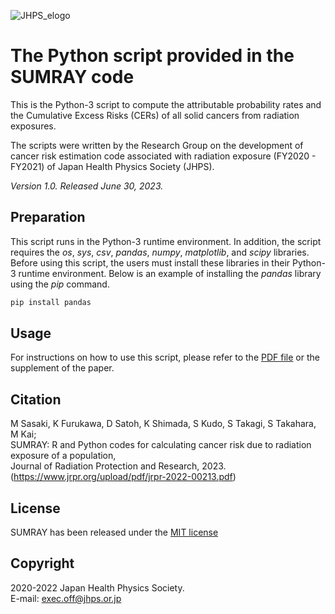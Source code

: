 ![JHPS_elogo](https://github.com/JapanHealthPhysicsSociety/SUMRAY/assets/100466085/da86d36f-5f97-4b75-bf70-f92a17e744f0)

# **The Python script provided in the SUMRAY code**
This is the Python-3 script to compute the attributable probability rates and the Cumulative Excess Risks (CERs) of all solid cancers from radiation exposures.

The scripts were written by the Research Group on the development of cancer risk estimation code associated with radiation exposure (FY2020 - FY2021) of Japan Health Physics Society (JHPS).

*Version 1.0. Released June 30, 2023.*

## Preparation
This script runs in the Python-3 runtime environment. In addition, the script requires the *os*, *sys*, *csv*, *pandas*, *numpy*, *matplotlib*, and *scipy* libraries. Before using this script, the users must install these libraries in their Python-3 runtime environment. Below is an example of installing the *pandas* library using the *pip* command.  
  
 ```sh
 pip install pandas
 ```  
  
## Usage
For instructions on how to use this script, please refer to the [PDF file](https://github.com/JapanHealthPhysicsSociety/SUMRAY/files/11660068/Python-Usage.pdf) or the supplement of the paper.

## Citation
M Sasaki, K Furukawa, D Satoh, K Shimada, S Kudo, S Takagi, S Takahara, M Kai;  
SUMRAY: R and Python codes for calculating cancer risk due to radiation exposure of a population,  
Journal of Radiation Protection and Research, 2023.  
(https://www.jrpr.org/upload/pdf/jrpr-2022-00213.pdf)

## License
SUMRAY has been released under the [MIT license](https://github.com/JapanHealthPhysicsSociety/SUMRAY/blob/main/LICENSE.md)

## Copyright
2020-2022 Japan Health Physics Society.  
E-mail: exec.off@jhps.or.jp
